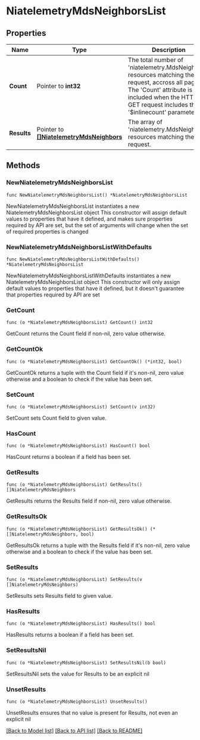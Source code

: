 # NiatelemetryMdsNeighborsList

## Properties

Name | Type | Description | Notes
------------ | ------------- | ------------- | -------------
**Count** | Pointer to **int32** | The total number of &#39;niatelemetry.MdsNeighbors&#39; resources matching the request, accross all pages. The &#39;Count&#39; attribute is included when the HTTP GET request includes the &#39;$inlinecount&#39; parameter. | [optional] 
**Results** | Pointer to [**[]NiatelemetryMdsNeighbors**](NiatelemetryMdsNeighbors.md) | The array of &#39;niatelemetry.MdsNeighbors&#39; resources matching the request. | [optional] 

## Methods

### NewNiatelemetryMdsNeighborsList

`func NewNiatelemetryMdsNeighborsList() *NiatelemetryMdsNeighborsList`

NewNiatelemetryMdsNeighborsList instantiates a new NiatelemetryMdsNeighborsList object
This constructor will assign default values to properties that have it defined,
and makes sure properties required by API are set, but the set of arguments
will change when the set of required properties is changed

### NewNiatelemetryMdsNeighborsListWithDefaults

`func NewNiatelemetryMdsNeighborsListWithDefaults() *NiatelemetryMdsNeighborsList`

NewNiatelemetryMdsNeighborsListWithDefaults instantiates a new NiatelemetryMdsNeighborsList object
This constructor will only assign default values to properties that have it defined,
but it doesn't guarantee that properties required by API are set

### GetCount

`func (o *NiatelemetryMdsNeighborsList) GetCount() int32`

GetCount returns the Count field if non-nil, zero value otherwise.

### GetCountOk

`func (o *NiatelemetryMdsNeighborsList) GetCountOk() (*int32, bool)`

GetCountOk returns a tuple with the Count field if it's non-nil, zero value otherwise
and a boolean to check if the value has been set.

### SetCount

`func (o *NiatelemetryMdsNeighborsList) SetCount(v int32)`

SetCount sets Count field to given value.

### HasCount

`func (o *NiatelemetryMdsNeighborsList) HasCount() bool`

HasCount returns a boolean if a field has been set.

### GetResults

`func (o *NiatelemetryMdsNeighborsList) GetResults() []NiatelemetryMdsNeighbors`

GetResults returns the Results field if non-nil, zero value otherwise.

### GetResultsOk

`func (o *NiatelemetryMdsNeighborsList) GetResultsOk() (*[]NiatelemetryMdsNeighbors, bool)`

GetResultsOk returns a tuple with the Results field if it's non-nil, zero value otherwise
and a boolean to check if the value has been set.

### SetResults

`func (o *NiatelemetryMdsNeighborsList) SetResults(v []NiatelemetryMdsNeighbors)`

SetResults sets Results field to given value.

### HasResults

`func (o *NiatelemetryMdsNeighborsList) HasResults() bool`

HasResults returns a boolean if a field has been set.

### SetResultsNil

`func (o *NiatelemetryMdsNeighborsList) SetResultsNil(b bool)`

 SetResultsNil sets the value for Results to be an explicit nil

### UnsetResults
`func (o *NiatelemetryMdsNeighborsList) UnsetResults()`

UnsetResults ensures that no value is present for Results, not even an explicit nil

[[Back to Model list]](../README.md#documentation-for-models) [[Back to API list]](../README.md#documentation-for-api-endpoints) [[Back to README]](../README.md)


